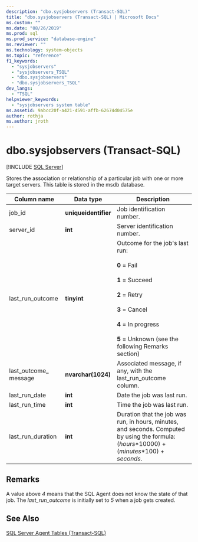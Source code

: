 ```yaml
---
description: "dbo.sysjobservers (Transact-SQL)"
title: "dbo.sysjobservers (Transact-SQL) | Microsoft Docs"
ms.custom: ""
ms.date: "08/26/2019"
ms.prod: sql
ms.prod_service: "database-engine"
ms.reviewer: ""
ms.technology: system-objects
ms.topic: "reference"
f1_keywords: 
  - "sysjobservers"
  - "sysjobservers_TSQL"
  - "dbo.sysjobservers"
  - "dbo.sysjobservers_TSQL"
dev_langs: 
  - "TSQL"
helpviewer_keywords: 
  - "sysjobservers system table"
ms.assetid: 9abcc20f-a421-4591-affb-62674d04575e
author: rothja
ms.author: jroth
---
```

# dbo.sysjobservers (Transact-SQL)
[!INCLUDE [SQL Server](../../includes/applies-to-version/sqlserver.md)]

Stores the association or relationship of a particular job with one or more target servers. This table is stored in the msdb database.
  
|Column name|Data type|Description|  
|-----------------|---------------|-----------------|  
|job_id|**uniqueidentifier**|Job identification number.|  
|server_id|**int**|Server identification number.|  
|last_run_outcome|**tinyint**|Outcome for the job's last run:<br /><br /> **0** = Fail<br /><br /> **1** = Succeed<br /><br /> **2** = Retry<br /><br /> **3** = Cancel<br /><br /> **4** = In progress<br /><br /> **5** = Unknown (see the following Remarks section) |  
|last_outcome_ message|**nvarchar(1024)**|Associated message, if any, with the last_run_outcome column.|  
|last_run_date|**int**|Date the job was last run.|  
|last_run_time|**int**|Time the job was last run.|  
|last_run_duration|**int**|Duration that the job was run, in hours, minutes, and seconds. Computed by using the formula: (*hours*\*10000) + (*minutes*\*100) + *seconds*.|  


## Remarks

A value above *4* means that the SQL Agent does not know the state of that job. The *last_run_outcome* is initially set to *5* when a job gets created.


## See Also

[SQL Server Agent Tables &#40;Transact-SQL&#41;](../../relational-databases/system-tables/sql-server-agent-tables-transact-sql.md)  
